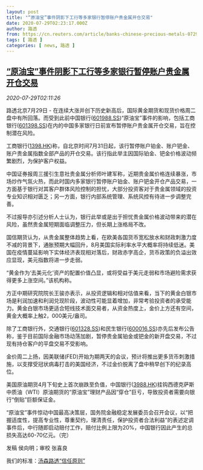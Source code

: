 ```yaml
---
layout: post
title: "“原油宝”事件阴影下工行等多家银行暂停账户贵金属开仓交易"
date: 2020-07-29T02:23:17.000Z
author: 路透
from: https://cn.reuters.com/article/banks-chinese-precious-metals-0729-wedn-idCNKCS24U06U
tags: [ 路透 ]
categories: [ news, 路透 ]
---
```

<!--1595989397000-->
[“原油宝”事件阴影下工行等多家银行暂停账户贵金属开仓交易](https://cn.reuters.com/article/banks-chinese-precious-metals-0729-wedn-idCNKCS24U06U)
------

<div>
<div><i>2020-07-29T02:11:26</i></div><div class="StandardArticleBody_body"><p>路透北京7月29日 - 在连续大涨并创下历史新高后，国际黄金期货和现货价格周二盘中有所回落。而受到此前中国银行(<span id="symbol_601988.SS_0"><a href="//www.reuters.com/companies/601988.SS">601988.SS</a></span>)“原油宝”事件的影响，包括工商银行(<span id="symbol_601398.SS_1"><a href="//www.reuters.com/companies/601398.SS">601398.SS</a></span>)在内的中国多家银行日前宣布暂停账户贵金属开仓交易，旨在控制潜在风险。 </p><p>工商银行(<span id="symbol_1398.HK_2"><a href="//www.reuters.com/companies/1398.HK">1398.HK</a></span>)称，自北京时间7月31日起，该行暂停账户铂金、账户钯金、账户贵金属指数全部产品的开仓交易。该行指此举主因国际铂金、钯金价格波动频繁剧烈，为保护客户权益。 </p><p>中国证券报周三援引生意社贵金属分析师叶建军称，近期贵金属价格连续暴涨，市场炒作气氛火热，而此时国内多家银行暂停账户铂金、账户钯金开仓产品交易，一方面基于银行对其客户群体风险控制的担忧，大部分投资客对于贵金属领域的投资专业知识相对匮乏；另一方面，银行内部系统管理、系统风控有待进一步调整完善。 　 </p><p>不过报导亦引述分析人士认为，银行此举或是出于担忧贵金属价格波动带来的潜在风险，虽然贵金属短期面临调整压力，但长期上涨格局不改。 </p><p>国信期货认为，从贵金属整体趋势上看，在欧美各国货币宽松放水和财政刺激力度不减的背景下，通胀预期大幅回升，8月美国实际利率水平大概率将持续低迷。美国在疫情蔓延影响下实体经济表现相对落后，财政赤字高企，货币政策的负溢出效应显现，美元指数将进一步走弱。 </p><p>“黄金作为‘去美元化’资产的配置价值凸显，或将受益于美元走弱和市场避险需求获得更多上涨空间。”该机构称。 </p><p>方正中期研究院院长王骏亦表示，从投资逻辑和相对估值来看，当下的黄金白银市场是利润加速和利润兑现阶段，波动性可能显着增加，非常考验投资者的承受能力。黄金白银市场更适合短线技术面交易者，从资金热度上，金价上方还有空间，黄金大概率上触2，000美元/盎司。 </p><p>除了工商银行外，交通银行(<span id="symbol_601328.SS_3"><a href="//www.reuters.com/companies/601328.SS">601328.SS</a></span>)和民生银行(<span id="symbol_600016.SS_4"><a href="//www.reuters.com/companies/600016.SS">600016.SS</a></span>)亦先后发布公告称，鉴于目前国际金融市场动荡加剧，暂停贵金属铂金或钯金的新开盘交易，不过现有持仓客户的平盘交易不受影响。 </p><p>金价周二上扬，因美联储(FED)开始为期两天的会议，预计将推出更多货币刺激措施，以支撑受冠状病毒打击的美国经济，不过金价脱离了盘中稍早创下的纪录高位。 </p><p>美国原油期货4月下旬史上首次崩跌至负值，中国银行(<span id="symbol_3988.HK_5"><a href="//www.reuters.com/companies/3988.HK">3988.HK</a></span>)挂钩西德克萨斯中质油（WTI）原油期货的“原油宝”理财产品因“穿仓”巨亏，导致投资者需要向银行“倒贴”巨额保证金。 </p><p>“原油宝”事件惊动中国最高决策层，国务院金融稳定发展委员会召开会议，以“把握适度性，提高专业性，尊重契约，理清责任，保护投资者合法利益”的表述定调事件后，中行随即启动赔付工作，赔付比例上限为20%，中国银行因此产生的总损失高达60-70亿元。（完）  </p><div class="Attribution_container"><div class="Attribution_attribution"><p class="Attribution_content">发稿 侯向明；审校 张喜良 </p></div></div><div class="StandardArticleBody_trustBadgeContainer"><span class="StandardArticleBody_trustBadgeTitle">我们的标准：</span><span class="trustBadgeUrl"><a href="https://www.thomsonreuters.cn/content/dam/openweb/documents/pdf/china/brochures/about-us-1.pdf">汤森路透“信任原则”</a></span></div></div>
</div>
